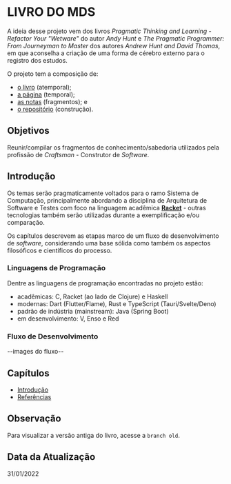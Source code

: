 # LIVRO DO MDS

A ideia desse projeto vem dos livros _Pragmatic Thinking and Learning - Refactor Your "Wetware"_ do autor _Andy Hunt_ e _The Pragmatic Programmer: From Journeyman to Master_ dos autores _Andrew Hunt and David Thomas_, em que aconselha a criação de uma forma de cérebro externo para o registro dos estudos.

O projeto tem a composição de:

- [o livro](https://github.com/mdssjc/mds/ "o livro") (atemporal);
- [a página](https://marcelo-mds.dev/ "a página") (temporal);
- [as notas](https://github.com/mdssjc/mds-notes/ "as notas") (fragmentos); e
- [o repositório](https://github.com/mdssjc/ "o repositório") (construção).

## Objetivos

Reunir/compilar os fragmentos de conhecimento/sabedoria utilizados pela profissão de _Craftsman_ - Construtor de _Software_.

## Introdução

Os temas serão pragmaticamente voltados para o ramo Sistema de Computação, principalmente abordando a disciplina de Arquitetura de Software e Testes com foco na linguagem acadêmica **[Racket](https://racket-lang.org/ "Racket")** - outras tecnologias também serão utilizadas durante a exemplificação e/ou comparação.

Os capítulos descrevem as etapas marco de um fluxo de desenvolvimento de _software_, considerando uma base sólida como também os aspectos filosóficos e científicos do processo.

### Linguagens de Programação

Dentre as linguagens de programação encontradas no projeto estão:

- acadêmicas: C, Racket (ao lado de Clojure) e Haskell
- modernas: Dart (Flutter/Flame), Rust e TypeScript (Tauri/Svelte/Deno)
- padrão de indústria (mainstream): Java (Spring Boot)
- em desenvolvimento: V, Enso e Red

### Fluxo de Desenvolvimento

--images do fluxo--

## Capítulos

- [Introdução](readme.md "Introdução")
- [Referências](references.md "Referências")

## Observação

Para visualizar a versão antiga do livro, acesse a `branch old`.

## Data da Atualização

31/01/2022
